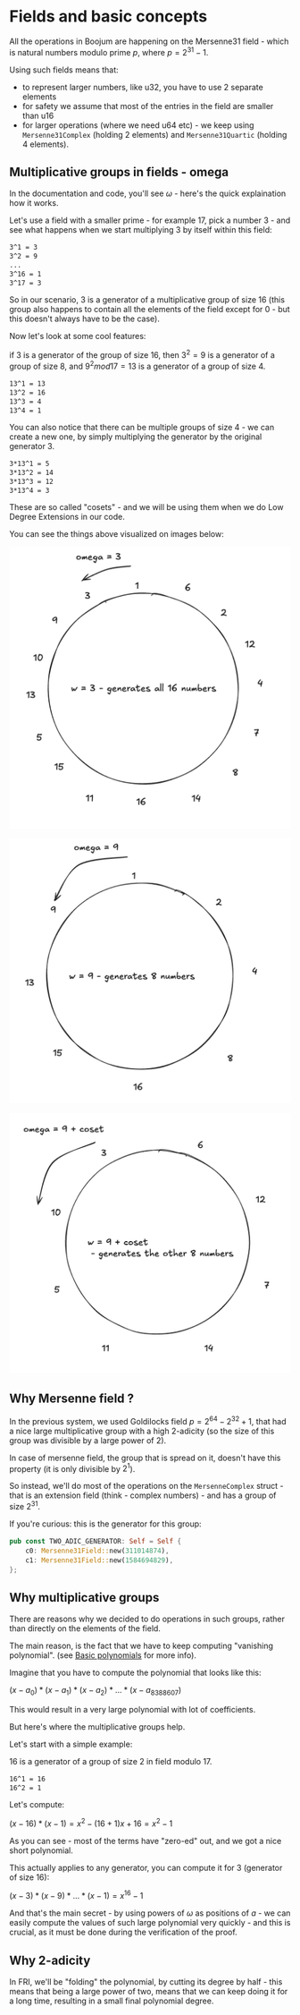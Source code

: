 # Fields and basic concepts

All the operations in Boojum are happening on the Mersenne31 field - which is natural numbers modulo prime $p$, where $p = 2^{31} - 1$.


Using such fields means that:

* to represent larger numbers, like u32, you have to use 2 separate elements
* for safety we assume that most of the entries in the field are smaller than u16
* for larger operations (where we need u64 etc) - we keep using `Mersenne31Complex` (holding 2 elements) and `Mersenne31Quartic` (holding 4 elements).


## Multiplicative groups in fields - omega

In the documentation and code, you'll see $\omega$ - here's the quick explaination how it works.

Let's use a field with a smaller prime - for example 17, pick a number 3 - and see what happens when we start multiplying 3 by itself within this field:

```
3^1 = 3
3^2 = 9
...
3^16 = 1
3^17 = 3 
```

So in our scenario, 3 is a generator of a multiplicative group of size 16 (this group also happens to contain all the elements of the field except for 0 - but this doesn't always have to be the case).

Now let's look at some cool features:

if 3 is a generator of the group of size 16, then $3^2 = 9$ is a generator of a group of size 8, and $9^2 mod 17 = 13$ is a generator of a group of size 4.

```
13^1 = 13
13^2 = 16
13^3 = 4
13^4 = 1
```

You can also notice that there can be multiple groups of size 4 - we can create a new one, by simply multiplying the generator by the original generator $3$.

```
3*13^1 = 5
3*13^2 = 14
3*13^3 = 12
3*13^4 = 3
```

These are so called "cosets" - and we will be using them when we do Low Degree Extensions in our code.

You can see the things above visualized on images below:

![Omega 3 Generator](images/omega_3_generator.png)

![Omega 9 Generator](images/omega_9_generator.png)

![Omega 9 coset](images/omega_9_coset.png)


## Why Mersenne field ?

In the previous system, we used Goldilocks field $p = 2^{64} − 2^{32} +1$, that had a nice large multiplicative group with a high 2-adicity (so the size of this group was divisible by a large power of 2).

In case of mersenne field, the group that is spread on it, doesn't have this property (it is only divisible by $2^1$).

So instead, we'll do most of the operations on the `MersenneComplex` struct - that is an  extension field (think - complex numbers) - and has a group of size $2^31$. 

If you're curious: this is the generator for this group:

```rust
pub const TWO_ADIC_GENERATOR: Self = Self {
    c0: Mersenne31Field::new(311014874),
    c1: Mersenne31Field::new(1584694829),
};
```

## Why multiplicative groups

There are reasons why we decided to do operations in such groups, rather than directly on the elements of the field.

The main reason, is the fact that we have to keep computing "vanishing polynomial". (see [Basic polynomials](polynomials.md) for more info).

Imagine that you have to compute the polynomial that looks like this:

$(x-a_0) * (x-a_1) * (x-a_2) * ... * (x-a_{8388607})$

This would result in a very large polynomial with lot of coefficients.

But here's where the multiplicative groups help.

Let's start with a simple example: 

16 is a generator of a group of size 2 in field modulo 17.

```
16^1 = 16
16^2 = 1
```

Let's compute:

$(x-16) * (x-1) = x^2 - (16+1)x +16 = x^2 - 1$

As you can see - most of the terms have "zero-ed" out, and we got a nice short polynomial.

This actually applies to any generator, you can compute it for 3 (generator of size 16):

$(x-3) * (x-9) * ... * (x-1) = x^16 - 1$

And that's the main secret - by using powers of $\omega$ as positions of $a$ - we can easily compute the values of such large polynomial very quickly - and this is crucial, as it must be done during the verification of the proof.

## Why 2-adicity

In FRI, we'll be "folding" the polynomial, by cutting its degree by half - this means that being a large power of two, means that we can keep doing it for a long time, resulting in a small final polynomial degree.
